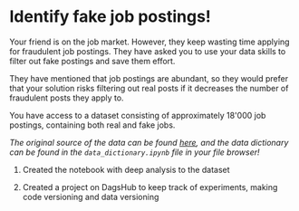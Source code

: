 

# Identify fake job postings!
Your friend is on the job market. However, they keep wasting time applying for fraudulent job postings. They have asked you to use your data skills to filter out fake postings and save them effort.

They have mentioned that job postings are abundant, so they would prefer that your solution risks filtering out real posts if it decreases the number of fraudulent posts they apply to.

You have access to a dataset consisting of approximately 18'000 job postings, containing both real and fake jobs.

_The original source of the data can be found [here](https://www.kaggle.com/datasets/whenamancodes/real-or-fake-jobs), and the data dictionary can be found in the `data_dictionary.ipynb` file in your file browser!_


1. Created the notebook with deep analysis to the dataset

2. Created a project on DagsHub to keep track of experiments, making code versioning and data versioning
